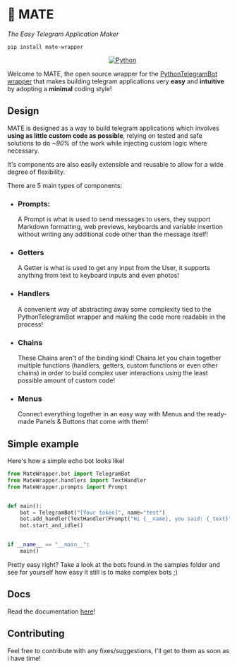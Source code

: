 # 🦙 MATE
_The Easy Telegram Application Maker_

```pip install mate-wrapper```

<p align="center">
  &emsp;
    <a href="#"><img alt="Python" src="https://img.shields.io/badge/Python-3776AB?style=for-the-badge&logo=python&logoColor=white"></a>
</p>

Welcome to MATE, the open source wrapper for the 
[PythonTelegramBot wrapper](https://github.com/python-telegram-bot/python-telegram-bot)
that makes building telegram applications very **easy** and **intuitive** by adopting 
a **minimal** coding style!

## Design

MATE is designed as a way to build telegram applications which involves **using as little
custom code as possible**, relying on tested and safe solutions to do *~90%* of the work 
while injecting custom logic where necessary.

It's components are also easily extensible and reusable to allow for a wide degree of 
flexibility.

There are 5 main types of components:

- ### Prompts:
    A Prompt is what is used to send messages to users, they support Markdown formatting,
    web previews, keyboards and variable insertion without writing any additional 
    code other than the message itself!
- ### Getters
    A Getter is what is used to get any input from the User, it supports anything
    from text to keyboard inputs and even photos!
- ### Handlers
    A convenient way of abstracting away some complexity tied to the PythonTelegramBot
    wrapper and making the code more readable in the process!
- ### Chains
    These Chains aren't of the binding kind! Chains let you chain together multiple
    functions (handlers, getters, custom functions or even other chains) in order to
    build complex user interactions using the least possible amount of custom code!
- ### Menus
    Connect everything together in an easy way with Menus and the ready-made 
    Panels & Buttons that come with them!

## Simple example
Here's how a simple echo bot looks like!
```python
from MateWrapper.bot import TelegramBot
from MateWrapper.handlers import TextHandler
from MateWrapper.prompts import Prompt


def main():
    bot = TelegramBot("[Your token]", name="test")
    bot.add_handler(TextHandler(Prompt("Hi {__name}, you said: {_text}")))
    bot.start_and_idle()


if __name__ == "__main__":
    main()
```
Pretty easy right? Take a look at the bots found in the samples folder 
and see for yourself how easy it still is to make complex bots ;)

## Docs

Read the documentation [here](https://matewrapper.readthedocs.io/en/latest/)!

## Contributing

Feel free to contribute with any fixes/suggestions, I'll get to them as soon as i have time!